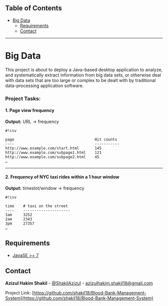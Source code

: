 
## Table of Contents

- [Big Data <a name = "about_the_project"></a>](#online-inventory-system-)
  - [Requirements <a name = "requirements"></a>](#requirements-)
  - [Contact <a name = "contact"></a>](#contact-)
---

<!-- ABOUT THE PROJECT -->
# Big Data <a name = "about_the_project"></a>

This project is about to deploy a Java-based desktop application to analyze, and systematically extract information from big data sets, or otherwise deal with data sets that are too large or complex to be dealt with by traditional data-processing application software. 

### Project Tasks:  ###

#### 1. Page view frequency ####

   **Output:** URL → frequency
```
#!csv

page									Hit counts
----									-----------
http://www.example.com/start.html       145
http://www.example.com/subpage1.html    121
http://www.example.com/subpage2.html    45
…
```
---
#### 2. Frequency of NYC taxi rides within a 1 hour window ####

**Output:** timeslot/window → frequency

```
#!csv

time	# taxi on the street
----	---------------------
1am 	3252
2am 	2343
3pm 	27357
…
```

<!-- REQUIREMENTS  -->
## Requirements <a name = "requirements"></a>

- [JavaSE >= 7 <a href="https://docs.oracle.com/javase/8/docs/technotes/guides/install/install_overview.html"> </a>](php_download)

<!-- CONTACT -->
## Contact <a name = "contact"></a>

**Azizul Hakim Shakil** - [@ShakilAzizul](https://twitter.com/ShakilAzizul) - azizulhakim.shakil18@gmail.com

Project Link: [https://github.com/shakil18/Blood-Bank-Management-System](https://github.com/shakil18/Blood-Bank-Management-System)
